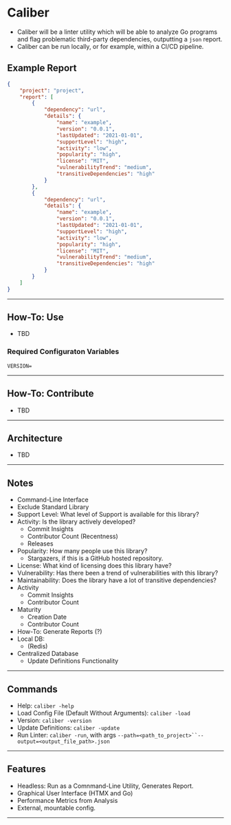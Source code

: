 # Caliber

- Caliber will be a linter utility which will be able to analyze Go programs and flag problematic third-party dependencies, outputting a `json` report. 
- Caliber can be run locally, or for example, within a CI/CD pipeline.

## Example Report

```json
{
    "project": "project",
    "report": [
        {
            "dependency": "url",
            "details": {
                "name": "example",
                "version": "0.0.1",
                "lastUpdated": "2021-01-01",
                "supportLevel": "high",
                "activity": "low",
                "popularity": "high",
                "license": "MIT",
                "vulnerabilityTrend": "medium",
                "transitiveDependencies": "high"
            }
        },
        {
            "dependency": "url",
            "details": {
                "name": "example",
                "version": "0.0.1",
                "lastUpdated": "2021-01-01",
                "supportLevel": "high",
                "activity": "low",
                "popularity": "high",
                "license": "MIT",
                "vulnerabilityTrend": "medium",
                "transitiveDependencies": "high"
            }
        }
    ]
}
```

---

## How-To: Use

- TBD

### Required Configuraton Variables

```
VERSION=
```

---

## How-To: Contribute

- TBD

---

## Architecture

- TBD

---

## Notes

- Command-Line Interface
- Exclude Standard Library
- Support Level: What level of Support is available for this library?
- Activity: Is the library actively developed?
    - Commit Insights
    - Contributor Count (Recentness)
    - Releases
- Popularity: How many people use this library?
    - Stargazers, if this is a GitHub hosted repository.
- License: What kind of licensing does this library have?
- Vulnerability: Has there been a trend of vulnerabilities with this library?
- Maintainability: Does the library have a lot of transitive dependencies?
- Activity
    - Commit Insights 
    - Contributor Count
- Maturity
    - Creation Date
    - Contributor Count
- How-To: Generate Reports (?)
- Local DB: 
    - (Redis)
- Centralized Database
    - Update Definitions Functionality

---

## Commands

- Help: `caliber -help`
- Load Config File (Default Without Arguments): `caliber -load`
- Version: `caliber -version`
- Update Definitions: `caliber -update`
- Run Linter: `caliber -run`, with args `--path=<path_to_project>``--output=<output_file_path>.json` 

---

## Features

- Headless: Run as a Comnmand-Line Utility, Generates Report.
- Graphical User Interface (HTMX and Go)
- Performance Metrics from Analysis
- External, mountable config.

---